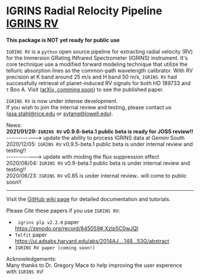 # IGRINS Radial Relocity Pipeline [IGRINS RV](https://github.com/shihyuntang/igrins_rv)

**This package is NOT yet ready for public use**

``IGRINS RV`` is a ``python`` open source pipeline for extracting radial velocity (RV) for the Immersion GRating INfrared Spectrometer (IGRINS) instrument. It's core technique use a modified forward modeling technique that utilize the telluric absorption lines as the common-path wavelength calibrator. With RV precision at K band around 25 m/s and H band 50 m/s, ``IGRINS RV`` had successfully retrieval of planet-induced RV signals for both HD 189733 and &tau; Boo A. Visit ([arXiv, comming soon]()) to see the published paper.

``IGRINS RV`` is now under intense development. \
If you wish to join the internal review and testing, please contact us (asa.stahl@rice.edu or sytang@lowell.edu).

News:\
**2021/01/29: `IGRINS RV` v0.9.6-beta.1 public beta is ready for JOSS review!!**\
------------>  update the ability to process IGRINS data at Gemini South\
2020/12/05: `IGRINS RV` v0.9.5-beta.1 public beta is under internal review and testing!!\
------------>  update with moding the flux suppression effect\
2020/08/04: `IGRINS RV` v0.9-beta.1 public beta is under internal review and testing!!\
2020/06/23: `IGRINS RV` v0.85 is under internal review.. will come to public soon!!

***
Visit the [GitHub wiki page](https://github.com/shihyuntang/igrins_rv/wiki) for detailed documentation and tutorials.

Please Cite these papers if you use ``IGRINS RV``:
* `` igrins plp v2.2.0`` paper https://zenodo.org/record/845059#.Xzlp5C0wJQI
* ``Telfit`` paper https://ui.adsabs.harvard.edu/abs/2014AJ....148...53G/abstract
* ``IGRINS RV paper (coming soon!)``

Acknowledgements:\
Many thanks to Dr. Gregory Mace to help improving the user experence with `IGRINS RV`!

